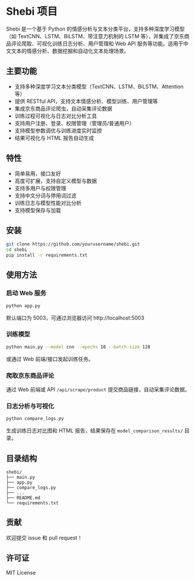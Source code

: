 # Shebi 项目

Shebi 是一个基于 Python 的情感分析与文本分类平台，支持多种深度学习模型（如 TextCNN、LSTM、BiLSTM、带注意力机制的 LSTM 等），并集成了京东商品评论爬取、可视化训练日志分析、用户管理和 Web API 服务等功能。适用于中文文本的情感分析、数据挖掘和自动化文本处理场景。

## 主要功能

- 支持多种深度学习文本分类模型（TextCNN、LSTM、BiLSTM、Attention 等）
- 提供 RESTful API，支持文本情感分析、模型训练、用户管理等
- 集成京东商品评论爬虫，自动采集评论数据
- 训练过程可视化与日志对比分析工具
- 支持用户注册、登录、权限管理（管理员/普通用户）
- 支持模型参数调优与训练进度实时监控
- 结果可视化与 HTML 报告自动生成

## 特性

- 简单易用，接口友好
- 高度可扩展，支持自定义模型与数据
- 支持多用户与权限管理
- 支持中文分词与停用词过滤
- 训练日志与模型性能对比分析
- 支持模型保存与加载

## 安装

```bash
git clone https://github.com/yourusername/shebi.git
cd shebi
pip install -r requirements.txt
```

## 使用方法

### 启动 Web 服务

```bash
python app.py
```

默认端口为 5003，可通过浏览器访问 http://localhost:5003

### 训练模型

```bash
python main.py --model cnn --epochs 10 --batch-size 128
```
或通过 Web 前端/接口发起训练任务。

### 爬取京东商品评论

通过 Web 前端或 API `/api/scrape/product` 提交商品链接，自动采集评论数据。

### 日志分析与可视化

```bash
python compare_logs.py
```
生成训练日志对比图和 HTML 报告，结果保存在 `model_comparison_results/` 目录。

## 目录结构

```
shebi/
├── main.py
├── app.py
├── compare_logs.py
├── ...
├── README.md
└── requirements.txt
```

## 贡献

欢迎提交 issue 和 pull request！

## 许可证

MIT License
